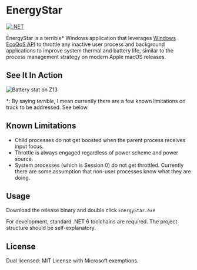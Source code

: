 # EnergyStar

[![.NET](https://github.com/iamr8/EnergyStar/actions/workflows/dotnet.yml/badge.svg)](https://github.com/iamr8/EnergyStar/actions/workflows/dotnet.yml)

EnergyStar is a terrible* Windows application that leverages [Windows EcoQoS API](https://devblogs.microsoft.com/performance-diagnostics/introducing-ecoqos/) to throttle any inactive user process and background applications to improve system thermal and battery life, similar to the process management strategy on modern Apple macOS releases.

## See It In Action

![Battery stat on Z13](https://pbs.twimg.com/media/FY5oAiFVQAAlR5d?format=png&name=medium)

*: By saying _terrible_, I mean currently there are a few known limitations on track to be addressed. See below.

## Known Limitations

* Child processes do not get boosted when the parent process receives input focus.
* Throttle is always engaged regardless of power scheme and power source.
* System processes (which is Session 0) do not get throttled. Currently there are some assumption that non-user processes know what they are doing.

## Usage

Download the release binary and double click `EnergyStar.exe`

For development, standard .NET 6 toolchains are required. The project structure should be self-explanatory.

## License

Dual licensed: MIT License with Microsoft exemptions.
